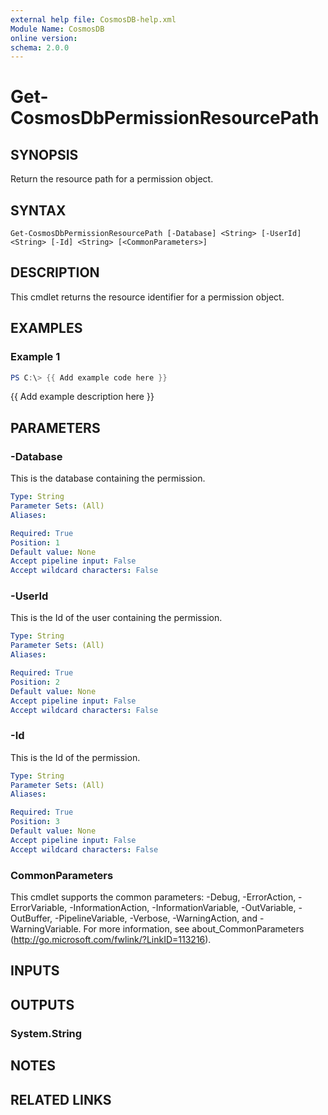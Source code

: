 ```yaml
---
external help file: CosmosDB-help.xml
Module Name: CosmosDB
online version:
schema: 2.0.0
---
```


# Get-CosmosDbPermissionResourcePath

## SYNOPSIS
Return the resource path for a permission object.

## SYNTAX

```
Get-CosmosDbPermissionResourcePath [-Database] <String> [-UserId] <String> [-Id] <String> [<CommonParameters>]
```

## DESCRIPTION
This cmdlet returns the resource identifier for a
permission object.

## EXAMPLES

### Example 1
```powershell
PS C:\> {{ Add example code here }}
```

{{ Add example description here }}

## PARAMETERS

### -Database
This is the database containing the permission.

```yaml
Type: String
Parameter Sets: (All)
Aliases:

Required: True
Position: 1
Default value: None
Accept pipeline input: False
Accept wildcard characters: False
```

### -UserId
This is the Id of the user containing the permission.

```yaml
Type: String
Parameter Sets: (All)
Aliases:

Required: True
Position: 2
Default value: None
Accept pipeline input: False
Accept wildcard characters: False
```

### -Id
This is the Id of the permission.

```yaml
Type: String
Parameter Sets: (All)
Aliases:

Required: True
Position: 3
Default value: None
Accept pipeline input: False
Accept wildcard characters: False
```

### CommonParameters
This cmdlet supports the common parameters: -Debug, -ErrorAction, -ErrorVariable, -InformationAction, -InformationVariable, -OutVariable, -OutBuffer, -PipelineVariable, -Verbose, -WarningAction, and -WarningVariable.
For more information, see about_CommonParameters (http://go.microsoft.com/fwlink/?LinkID=113216).

## INPUTS

## OUTPUTS

### System.String

## NOTES

## RELATED LINKS
